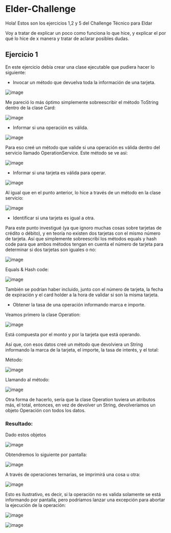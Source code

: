 # Elder-Challenge

Hola! Estos son los ejercicios 1,2 y 5 del Challenge Técnico para Eldar

Voy a tratar de explicar un poco como funciona lo que hice, y explicar el por qué lo hice de x manera y tratar de aclarar posibles dudas.

## Ejercicio 1

En este ejercicio debía crear una clase ejecutable que pudiera hacer lo siguiente: 

- Invocar un método que devuelva toda la información de una tarjeta.

![image](https://user-images.githubusercontent.com/87986166/190923720-a1b6b8ee-c50a-422e-a8e5-322a2b752faf.png)


Me pareció lo más óptimo simplemente sobreescribir el método ToString dentro de la clase Card:


![image](https://user-images.githubusercontent.com/87986166/190922577-a66343ea-b010-43ae-9ac7-9a74f1b61ce0.png)

- Informar si una operación es válida.

![image](https://user-images.githubusercontent.com/87986166/190922464-9e151d42-3933-4b9d-aa80-3c9a3899de73.png)

Para eso creé un método que valide si una operación es válida dentro del servicio llamado OperationService. Este método se ve así:

![image](https://user-images.githubusercontent.com/87986166/190922563-285b5858-980a-4005-bec9-b6b387d1ffce.png)

- Informar si una tarjeta es válida para operar.

![image](https://user-images.githubusercontent.com/87986166/190922652-32b67526-9296-4113-a149-0a0e58cab4b2.png)

Al igual que en el punto anterior, lo hice a través de un método en la clase servicio:

![image](https://user-images.githubusercontent.com/87986166/190922667-fb21eac8-8f61-4ceb-85fd-281a631a8e9a.png)

- Identificar si una tarjeta es igual a otra.

Para este punto investigué (ya que ignoro muchas cosas sobre tarjetas de crédito o débito), y en teoría no existen dos tarjetas con el mismo número de tarjeta. Así que simplemente sobreescribí los métodos equals y hash code para que ambos métodos tengan en cuenta el número de tarjeta para determinar si dos tarjetas son iguales o no:

![image](https://user-images.githubusercontent.com/87986166/190922827-b07e25fd-40cd-4e1f-bc6a-8507a30ca3fa.png)

Equals & Hash code:

![image](https://user-images.githubusercontent.com/87986166/190922952-e1e9c4a2-ae68-4215-8d28-1687eb756fd5.png)

También se podrían haber incluido, junto con el número de tarjeta, la fecha de expiración y el card holder a la hora de validar si son la misma tarjeta.

- Obtener la tasa de una operación informando marca e importe. 

Veamos primero la clase Operation:

![image](https://user-images.githubusercontent.com/87986166/190923115-9edbba5a-7230-49c7-a982-a345bbf69106.png)

Está compuesta por el monto y por la tarjeta que está operando.

Así que, con esos datos creé un método que devolviera un String informando la marca de la tarjeta, el importe, la tasa de interés, y el total:

Método: 

![image](https://user-images.githubusercontent.com/87986166/190923196-8725be21-0cd3-48e2-b52c-043effcc8f2c.png)

Llamando al método:

![image](https://user-images.githubusercontent.com/87986166/190923091-f6c8c131-e5d5-4e29-b042-adee7b8063e1.png)

Otra forma de hacerlo, sería que la clase Operation tuviera un atributos más, el total, entonces, en vez de devolver un String, devolveríamos un objeto Operación con todos los datos.

### Resultado:

Dado estos objetos 

![image](https://user-images.githubusercontent.com/87986166/190923367-ef706834-b702-4814-b854-8c18cce1cd2b.png)

Obtendremos lo siguiente por pantalla:

![image](https://user-images.githubusercontent.com/87986166/190923392-35302b83-9251-4fa9-a4af-534988055023.png)

A través de operaciones ternarias, se imprimirá una cosa u otra:

![image](https://user-images.githubusercontent.com/87986166/190923548-be6b14d1-9394-40e4-a137-44f66c6f1177.png)

Esto es ilustrativo, es decir, si la operación no es valida solamente se está informando por pantalla, pero podríamos lanzar una excepción para abortar la ejecución de la operación:

![image](https://user-images.githubusercontent.com/87986166/190923674-9671ffa8-df3f-435c-86d8-eba77c7e6129.png)


![image](https://user-images.githubusercontent.com/87986166/190923651-d1e746e8-521d-4821-97e8-63985a9c28b6.png)


